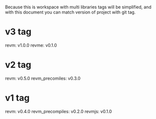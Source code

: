 Because this is workspace with multi libraries tags will be simplified, and with this document you can match version of project with git tag. 

# v3 tag
revm: v1.0.0 
revme: v0.1.0

# v2 tag
revm: v0.5.0
revm_precomiles: v0.3.0

# v1 tag
revm: v0.4.0
revm_precompiles: v0.2.0
revmjs: v0.1.0